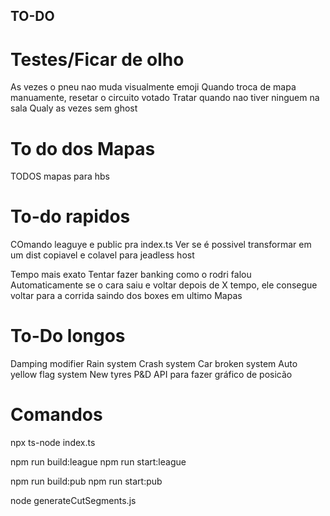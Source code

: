 ## TO-DO

# Testes/Ficar de olho

As vezes o pneu nao muda visualmente emoji
Quando troca de mapa manuamente, resetar o circuito votado
Tratar quando nao tiver ninguem na sala
Qualy as vezes sem ghost

# To do dos Mapas

TODOS mapas para hbs

# To-do rapidos

COmando leaguye e public pra index.ts
Ver se é possivel transformar em um dist copiavel e colavel para jeadless host

Tempo mais exato
Tentar fazer banking como o rodri falou
Automaticamente se o cara saiu e voltar depois de X tempo, ele consegue voltar para a corrida saindo dos boxes em ultimo
Mapas

# To-Do longos

Damping modifier
Rain system
Crash system
Car broken system
Auto yellow flag system
New tyres
P&D
API para fazer gráfico de posicão

# Comandos

npx ts-node index.ts

npm run build:league
npm run start:league

npm run build:pub
npm run start:pub

node generateCutSegments.js
